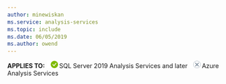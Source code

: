 ```yaml
---
author: minewiskan
ms.service: analysis-services  
ms.topic: include
ms.date: 06/05/2019
ms.author: owend
---
```


<Token>**APPLIES TO:** ![yes](media/yes.png)SQL Server 2019 Analysis Services and later ![no](media/no.png)Azure Analysis Services</Token>